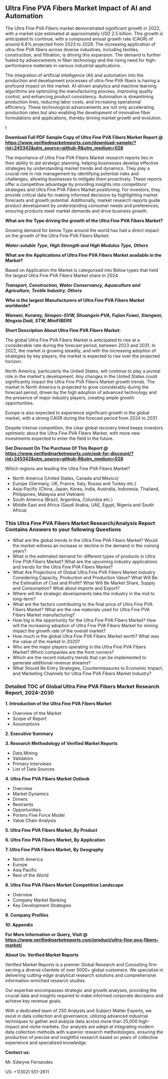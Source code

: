 <h2>Ultra Fine PVA Fibers Market Impact of AI and Automation</h2><p>The Ultra Fine PVA Fibers market demonstrated significant growth in 2022, with a market size estimated at approximately USD 2.5 billion. This growth is anticipated to continue, with a compound annual growth rate (CAGR) of around 6.8% projected from 2023 to 2028. The increasing application of ultra-fine PVA fibers across diverse industries, including textiles, construction, and filtration, is driving this expansion. The demand is further fueled by advancements in fiber technology and the rising need for high-performance materials in various industrial applications.</p><p>The integration of artificial intelligence (AI) and automation into the production and development processes of ultra-fine PVA fibers is having a profound impact on the market. AI-driven analytics and machine learning algorithms are optimizing the manufacturing process, improving quality control, and enhancing product consistency. Automation is streamlining production lines, reducing labor costs, and increasing operational efficiency. These technological advancements are not only accelerating production rates but also enabling the development of innovative fiber formulations and applications, thereby driving market growth and evolution.</p>t</p><p id="" class=""><strong>Download Full PDF Sample Copy of Ultra Fine PVA Fibers Market Report @ <a href="https://www.verifiedmarketreports.com/download-sample/?rid=245342&utm_source=github-R&utm_medium=028" target="_blank">https://www.verifiedmarketreports.com/download-sample/?rid=245342&utm_source=github-R&utm_medium=028</a></strong></p><p>The importance of&nbsp;Ultra Fine PVA Fibers Market research reports lies in their ability to aid strategic planning, helping businesses develop effective strategies by understanding market trends and dynamics. They play a crucial role in risk management by identifying potential risks and challenges, allowing businesses to mitigate them proactively. These reports offer a competitive advantage by providing insights into competitors' strategies and Ultra Fine PVA Fibers Market positioning. For investors, they provide critical data for making informed decisions by highlighting market forecasts and growth potential. Additionally, market research reports guide product development by understanding consumer needs and preferences, ensuring products meet market demands and drive business growth.</p><p><strong>What are the&nbsp;Type driving the growth of the Ultra Fine PVA Fibers Market?</strong></p><p id="" class="">Growing demand for below Type around the world has had a direct impact on the growth of the Ultra Fine PVA Fibers Market:</p><em><strong>Water-soluble Type, High Strength and High Modulus Type, Others</strong></em></p><strong>What are the&nbsp;Applications&nbsp;of Ultra Fine PVA Fibers Market available in the Market?</strong></p><p id="" class="">Based on Application the Market is categorized into Below types that held the largest Ultra Fine PVA Fibers Market share In 2024.</p><em><strong>Transport, Construction, Water Conservancy, Aquaculture and Agriculture, Textile Industry, Others</strong></em></p><strong>Who is the largest Manufacturers of Ultra Fine PVA Fibers Market worldwide?</strong></p><p><em><strong>Wanwei, Kuraray, Sinopec-SVW, Shuangxin PVA, Fujian Fuwei, Xiangwei, Ningxia Dadi, STW, MiniFIBERS</strong></em></p><p id="" class=""><strong>Short Description About Ultra Fine PVA Fibers Market:</strong></p><p>The global Ultra Fine PVA Fibers Market is anticipated to rise at a considerable rate during the forecast period, between 2023 and 2031. In 2022, the market is growing steadily, and with the increasing adoption of strategies by key players, the market is expected to rise over the projected horizon.</p><p>North America, particularly the United States, will continue to play a pivotal role in the market's development. Any changes in the United States could significantly impact the Ultra Fine PVA Fibers Market growth trends. The market in North America is projected to grow considerably during the forecast period, driven by the high adoption of advanced technology and the presence of major industry players, creating ample growth opportunities.</p><p>Europe is also expected to experience significant growth in the global market, with a strong CAGR during the forecast period from 2024 to 2031.</p><p>Despite intense competition, the clear global recovery trend keeps investors optimistic about the Ultra Fine PVA Fibers Market, with more new investments expected to enter the field in the future.</p><p id="" class=""><strong>Get Discount On The Purchase Of This Report @ <a href="https://www.verifiedmarketreports.com/ask-for-discount/?rid=245342&utm_source=github-R&utm_medium=028" target="_blank">https://www.verifiedmarketreports.com/ask-for-discount/?rid=245342&utm_source=github-R&utm_medium=028</a></strong></p>Which regions are leading the Ultra Fine PVA Fibers Market?</p><ul><li>North America (United States, Canada and Mexico)</li><li>Europe (Germany, UK, France, Italy, Russia and Turkey etc.)</li><li>Asia-Pacific (China, Japan, Korea, India, Australia, Indonesia, Thailand, Philippines, Malaysia and Vietnam)</li><li>South America (Brazil, Argentina, Columbia etc.)</li><li>Middle East and Africa (Saudi Arabia, UAE, Egypt, Nigeria and South Africa)</li></ul><h3 id="" class="">This Ultra Fine PVA Fibers Market Research/Analysis Report Contains Answers to your following Questions</h3><ul><li>What are the global trends in the Ultra Fine PVA Fibers Market? Would the market witness an increase or decline in the demand in the coming years?</li><li>What is the estimated demand for different types of products in Ultra Fine PVA Fibers Market? What are the upcoming industry applications and trends for the Ultra Fine PVA Fibers Market?</li><li>What Are Projections of Global Ultra Fine PVA Fibers Market Industry Considering Capacity, Production and Production Value? What Will Be the Estimation of Cost and Profit? What Will Be Market Share, Supply and Consumption? What about imports and Export?</li><li>Where will the strategic developments take the industry in the mid to long-term?</li><li>What are the factors contributing to the final price of Ultra Fine PVA Fibers Market? What are the raw materials used for Ultra Fine PVA Fibers Market manufacturing?</li><li>How big is the opportunity for the Ultra Fine PVA Fibers Market? How will the increasing adoption of Ultra Fine PVA Fibers Market for mining impact the growth rate of the overall market?</li><li>How much is the global Ultra Fine PVA Fibers Market worth? What was the value of the market In 2020?</li><li>Who are the major players operating in the Ultra Fine PVA Fibers Market? Which companies are the front runners?</li><li>Which are the recent industry trends that can be implemented to generate additional revenue streams?</li><li>What Should Be Entry Strategies, Countermeasures to Economic Impact, and Marketing Channels for Ultra Fine PVA Fibers Market Industry?</li></ul><h3 id="" class="">Detailed TOC of Global Ultra Fine PVA Fibers Market Research Report, 2024-2030</h3><p id="" class=""><strong>1. Introduction of the Ultra Fine PVA Fibers Market</strong></p><ul><li>Overview of the Market</li><li>Scope of Report</li><li>Assumptions</li></ul><p id="" class=""><strong>2. Executive Summary</strong></p><p id="" class=""><strong>3. Research Methodology of Verified Market Reports</strong></p><ul><li>Data Mining</li><li>Validation</li><li>Primary Interviews</li><li>List of Data Sources</li></ul><p id="" class=""><strong>4. Ultra Fine PVA Fibers Market Outlook</strong></p><ul><li>Overview</li><li>Market Dynamics</li><li>Drivers</li><li>Restraints</li><li>Opportunities</li><li>Porters Five Force Model</li><li>Value Chain Analysis</li></ul><p id="" class=""><strong>5. Ultra Fine PVA Fibers Market, By Product</strong></p><p id="" class=""><strong>6. Ultra Fine PVA Fibers Market, By Application</strong></p><p id="" class=""><strong>7. Ultra Fine PVA Fibers Market, By Geography</strong></p><ul><li>North America</li><li>Europe</li><li>Asia Pacific</li><li>Rest of the World</li></ul><p id="" class=""><strong>8. Ultra Fine PVA Fibers Market Competitive Landscape</strong></p><ul><li>Overview</li><li>Company Market Ranking</li><li>Key Development Strategies</li></ul><p id="" class=""><strong>9. Company Profiles</strong></p><p id="" class=""><strong>10. Appendix</strong></p><p id="" class=""><strong>For More Information or Query, Visit @ <a href="https://www.verifiedmarketreports.com/product/ultra-fine-pva-fibers-market/" target="_blank">https://www.verifiedmarketreports.com/product/ultra-fine-pva-fibers-market/</a></strong></p><p id="" class=""><strong>About Us: Verified Market Reports</strong></p><p id="" class="">Verified Market Reports is a premier Global Research and Consulting firm serving a diverse clientele of over 5000+ global customers. We specialize in delivering cutting-edge analytical research solutions and comprehensive information-enriched research studies.</p><p id="" class="">Our expertise encompasses strategic and growth analyses, providing the crucial data and insights required to make informed corporate decisions and achieve key revenue goals.</p><p id="" class="">With a dedicated team of 250 Analysts and Subject Matter Experts, we excel in data collection and governance, utilizing advanced industrial techniques to gather and analyze data across more than 25,000 high-impact and niche markets. Our analysts are adept at integrating modern data collection methods with superior research methodologies, ensuring the production of precise and insightful research based on years of collective experience and specialized knowledge.</p><p id="" class=""><strong>Contact us:</strong></p><p id="" class="">Mr. Edwyne Fernandes</p><p id="" class="">US: +1(302) 551-2611</p>